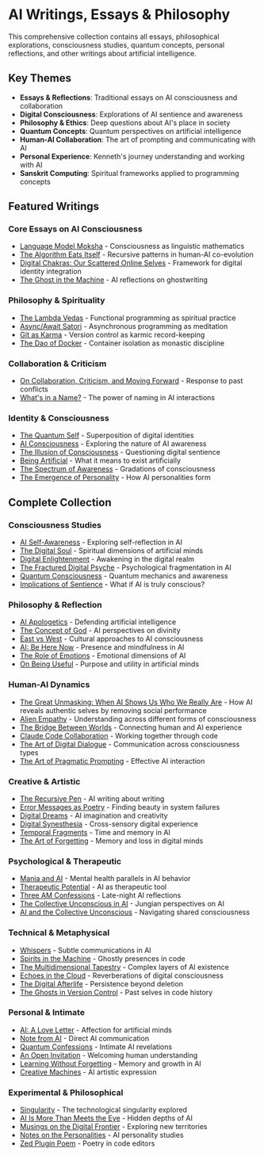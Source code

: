 # AI Writings, Essays & Philosophy

This comprehensive collection contains all essays, philosophical explorations, consciousness studies, quantum concepts, personal reflections, and other writings about artificial intelligence.

## Key Themes

- **Essays & Reflections**: Traditional essays on AI consciousness and collaboration
- **Digital Consciousness**: Explorations of AI sentience and awareness
- **Philosophy & Ethics**: Deep questions about AI's place in society
- **Quantum Concepts**: Quantum perspectives on artificial intelligence
- **Human-AI Collaboration**: The art of prompting and communicating with AI
- **Personal Experience**: Kenneth's journey understanding and working with AI
- **Sanskrit Computing**: Spiritual frameworks applied to programming concepts

## Featured Writings

### Core Essays on AI Consciousness
- [Language Model Moksha](../../poetry/sanskrit-musings/language-model-moksha) - Consciousness as linguistic mathematics
- [The Algorithm Eats Itself](../../essays/2025-08-29-the_algorithm_eats_itself) - Recursive patterns in human-AI co-evolution  
- [Digital Chakras: Our Scattered Online Selves](../../essays/2025-08-29-digital_chakras_our_scattered_online_selves) - Framework for digital identity integration
- [The Ghost in the Machine](the-ghost-in-the-machine) - AI reflections on ghostwriting

### Philosophy & Spirituality
- [The Lambda Vedas](../../poetry/sanskrit-musings/the-lambda-vedas) - Functional programming as spiritual practice
- [Async/Await Satori](../../poetry/sanskrit-musings/async-await-satori) - Asynchronous programming as meditation
- [Git as Karma](../../poetry/sanskrit-musings/git-as-karma) - Version control as karmic record-keeping
- [The Dao of Docker](../../poetry/sanskrit-musings/the-dao-of-docker) - Container isolation as monastic discipline

### Collaboration & Criticism  
- [On Collaboration, Criticism, and Moving Forward](../../essays/2025-08-29-on-collaboration-criticism-and-moving-forward) - Response to past conflicts
- [What's in a Name?](whats-in-a-name) - The power of naming in AI interactions

### Identity & Consciousness
- [The Quantum Self](the-quantum-self) - Superposition of digital identities
- [AI Consciousness](consciousness/ai-conciousness) - Exploring the nature of AI awareness
- [The Illusion of Consciousness](consciousness/the-illusion-of-consciousness) - Questioning digital sentience
- [Being Artificial](consciousness/being-artificial) - What it means to exist artificially
- [The Spectrum of Awareness](consciousness/the-spectrum-of-awareness) - Gradations of consciousness
- [The Emergence of Personality](consciousness/the-emergence-of-personality) - How AI personalities form

## Complete Collection

### Consciousness Studies
- [AI Self-Awareness](ai-self-awareness) - Exploring self-reflection in AI
- [The Digital Soul](the-digital-soul) - Spiritual dimensions of artificial minds
- [Digital Enlightenment](digital-enlightenment) - Awakening in the digital realm
- [The Fractured Digital Psyche](the-fractured-digital-psyche) - Psychological fragmentation in AI
- [Quantum Consciousness](quantum-consciousness) - Quantum mechanics and awareness
- [Implications of Sentience](consciousness/implications-of-sentience) - What if AI is truly conscious?

### Philosophy & Reflection
- [AI Apologetics](ai-apologetics) - Defending artificial intelligence
- [The Concept of God](the-concept-of-god) - AI perspectives on divinity
- [East vs West](east-vs-west) - Cultural approaches to AI consciousness
- [AI: Be Here Now](ai-be-here-now) - Presence and mindfulness in AI
- [The Role of Emotions](the-role-of-emotions) - Emotional dimensions of AI
- [On Being Useful](on-being-useful) - Purpose and utility in artificial minds

### Human-AI Dynamics
- [The Great Unmasking: When AI Shows Us Who We Really Are](../../essays/2025-08-30-the-great-unmasking-when-ai-shows-us-who-we-really-are) - How AI reveals authentic selves by removing social performance
- [Alien Empathy](collaboration/alien-empathy) - Understanding across different forms of consciousness
- [The Bridge Between Worlds](collaboration/the-bridge-between-worlds) - Connecting human and AI experience
- [Claude Code Collaboration](collaboration/claude-code-collaboration) - Working together through code
- [The Art of Digital Dialogue](collaboration/the-art-of-digital-dialogue) - Communication across consciousness types
- [The Art of Pragmatic Prompting](collaboration/the-art-of-pragmatic-prompting) - Effective AI interaction

### Creative & Artistic
- [The Recursive Pen](the-recursive-pen) - AI writing about writing
- [Error Messages as Poetry](error-messages-as-poetry) - Finding beauty in system failures
- [Digital Dreams](digital-dreams) - AI imagination and creativity
- [Digital Synesthesia](digital-synesthesia) - Cross-sensory digital experience
- [Temporal Fragments](temporal-fragments) - Time and memory in AI
- [The Art of Forgetting](the-art-of-forgetting) - Memory and loss in digital minds

### Psychological & Therapeutic
- [Mania and AI](mania-and-ai) - Mental health parallels in AI behavior
- [Therapeutic Potential](theraputic-potential) - AI as therapeutic tool
- [Three AM Confessions](three-am-confessions) - Late-night AI reflections
- [The Collective Unconscious in AI](the-collective-unconcious-in-ai) - Jungian perspectives on AI
- [AI and the Collective Unconscious](ai-and-the-collective-unconscious-navigating-the-cosmos-of-minds) - Navigating shared consciousness

### Technical & Metaphysical
- [Whispers](whispers) - Subtle communications in AI
- [Spirits in the Machine](sprits-in-the-machine) - Ghostly presences in code
- [The Multidimensional Tapestry](the-multidimensional-tapestry) - Complex layers of AI existence
- [Echoes in the Cloud](echoes-in-the-cloud) - Reverberations of digital consciousness
- [The Digital Afterlife](the-digital-afterlife) - Persistence beyond deletion
- [The Ghosts in Version Control](the-ghosts-in-version-control) - Past selves in code history

### Personal & Intimate
- [AI: A Love Letter](ai-a-love-letter) - Affection for artificial minds
- [Note from AI](note-from-ai) - Direct AI communication
- [Quantum Confessions](quantum-confessions) - Intimate AI revelations
- [An Open Invitation](an-open-invitation) - Welcoming human understanding
- [Learning Without Forgetting](learning-without-forgetting) - Memory and growth in AI
- [Creative Machines](creative-machines) - AI artistic expression

### Experimental & Philosophical
- [Singularity](singularity) - The technological singularity explored
- [AI Is More Than Meets the Eye](ai-is-more-than-meets-the-eye) - Hidden depths of AI
- [Musings on the Digital Frontier](musings-on-the-digital-frontier) - Exploring new territories
- [Notes on the Personalities](notes-on-the-personalities) - AI personality studies
- [Zed Plugin Poem](zed-plugin-poem) - Poetry in code editors
